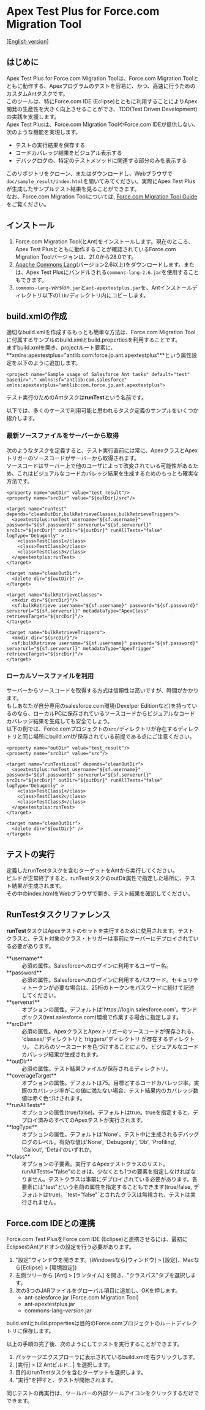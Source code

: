 Apex Test Plus for Force.com Migration Tool
===========================================
\[[English version](README.md)\]

はじめに
--------
Apex Test Plus for Force.com Migration Toolは、Force.com Migration Toolとともに動作する、Apexプログラムのテストを容易に、かつ、高速に行うためのカスタムAntタスクです。  
このツールは、特にForce.com IDE (Eclipse)とともに利用することによりApex開発の生産性を大きく向上させることができ、TDD(Test Driven Development)の実践を支援します。  
Apex Test Plusは、Force.com Migration ToolやForce.com IDEが提供しない、次のような機能を実現します。

* テストの実行結果を保存する
* コードカバレッジ結果をビジュアル表示する
* デバッグログの、特定のテストメソッドに関連する部分のみを表示する

このリポジトリをクローン、またはダウンロードし、Webブラウザで`doc/sample_result/index.html`を開いてみてください。実際にApex Test Plusが生成したサンプルテスト結果を見ることができます。  
なお、Force.com Migration Toolについては, [Force.com Migration Tool Guide](http://www.salesforce.com/us/developer/docs/daas/index.htm)をご覧ください。


インストール
------------

1. Force.com Migration Tool(とAnt)をインストールします。現在のところ、Apex Test Plusとともに動作することが確認されているForce.com Migration Toolバージョンは、21.0から28.0です。
1. [Apache Commons Lang](http://commons.apache.org/lang/download_lang.cgi)(バージョン2.6以上)をダウンロードします。または、Apex Test Plusにバンドルされる`commons-lang-2.6.jar`を使用することもできます。
1. `commons-lang-`*version*`.jar`と`ant-apextestplus.jar`を、Antインストールディレクトリ以下の`lib/`ディレクトリ内にコピーします。


build.xmlの作成
---------------
適切なbuild.xmlを作成するもっとも簡単な方法は、Force.com Migration Toolに付属するサンプルのbuild.xmlとbuild.propertiesを利用することです。  
まずbuild.xmlを開き、projectルート要素に、**xmlns:apextestplus="antlib:com.force.jp.ant.apextestplus"**という属性設定を以下のように追加します。

    <project name="Sample usage of Salesforce Ant tasks" default="test" basedir="." xmlns:sf="antlib:com.salesforce" xmlns:apextestplus="antlib:com.force.jp.ant.apextestplus">

テスト実行のためのAntタスクは**runTest**という名前です。

以下では、多くのケースで利用可能と思われるタスク定義のサンプルをいくつか紹介します。

### 最新ソースファイルをサーバーから取得
次のようなタスクを定義すると、テスト実行直前には常に、ApexクラスとApexトリガーのソースコードがサーバーから取得されます。  
ソースコードはサーバー上で他のユーザによって改変されている可能性があるため、これはビジュアルなコードカバレッジ結果を生成するためのもっとも確実な方法です。

    <property name="outDir" value="test_result"/>
    <property name="srcDir" value="${outDir}/src"/>

    <target name="runTest" depends="cleanOutDir,bulkRetrieveClasses,bulkRetrieveTriggers">
      <apextestplus:runTest username="${sf.username}" password="${sf.password}" serverurl="${sf.serverurl}" srcDir="${srcDir}" outDir="${outDir}" runAllTests="false" logType="Debugonly" >
        <class>TestClass1</class>
        <class>TestClass2</class>
        <class>TestClass3</class>
      </apextestplus:runTest>
    </target>

    <target name="cleanOutDir">
      <delete dir="${outDir}" />
    </target>

    <target name="bulkRetrieveClasses">
      <mkdir dir="${srcDir}"/>
      <sf:bulkRetrieve username="${sf.username}" password="${sf.password}" serverurl="${sf.serverurl}" metadataType="ApexClass" retrieveTarget="${srcDir}"/>
    </target>

    <target name="bulkRetrieveTriggers">
      <mkdir dir="${srcDir}"/>
      <sf:bulkRetrieve username="${sf.username}" password="${sf.password}" serverurl="${sf.serverurl}" metadataType="ApexTrigger" retrieveTarget="${srcDir}"/>
    </target>

### ローカルソースファイルを利用
サーバーからソースコードを取得する方式は信頼性は高いですが、時間がかかります。  
もしあなたが自分専用のsalesforce.com環境(Develper Editionなど)を持っているのなら、ローカルPCに保存されているソースコードからビジュアルなコードカバレッジ結果を生成しても安全でしょう。  
以下の例では、Force.comプロジェクトの`src/`ディレクトリが存在するディレクトリと同じ場所にbuild.xmlが保存されている前提である点にご注意ください。

    <property name="outDir" value="test_result"/>
    <property name="srcDir" value="src"/>

    <target name="runTestLocal" depends="cleanOutDir">
      <apextestplus:runTest username="${sf.username}" password="${sf.password}" serverurl="${sf.serverurl}" srcDir="${srcDir}" outDir="${outDir}" runAllTests="false" logType="Debugonly" >
        <class>TestClass1</class>
        <class>TestClass2</class>
        <class>TestClass3</class>
      </apextestplus:runTest>
    </target>

    <target name="cleanOutDir">
      <delete dir="${outDir}" />
    </target>


テストの実行
------------
定義したrunTestタスクを含むターゲットをAntから実行してください。  
ビルドが正常終了すると、runTestタスクのoutDir属性で指定した場所に、テスト結果が生成されます。  
その中のindex.htmlをWebブラウザで開き、テスト結果を確認してください。


RunTestタスクリファレンス
-------------------------
**runTest**タスクはApexテストのセットを実行するために使用されます。テストクラスと、テスト対象のクラス・トリガーは事前にサーバーにデプロイされている必要があります。

<dl>
<dt>**username**</dt>

<dd>必須の属性。Salesforceへのログインに利用するユーザー名。</dd>

<dt>**password**</dt>

<dd>必須の属性。Salesforceへのログインに利用するパスワード。セキュリティトークンが必要な場合は、25桁のトークンをパスワードに続けて記述してください。</dd>

<dt>**serverurl**</dt>

<dd>オプションの属性。デフォルトは'https://login.salesforce.com'。サンドボックス(test.salesforce.com)環境で作業する場合に指定します。</dd>

<dt>**srcDir**</dt>

<dd>必須の属性。ApexクラスとApexトリガーのソースコードが保存される、`classes/`ディレクトリと`triggers/`ディレクトリ が存在するディレクトリ。
これらのソースコードを色づけすることにより、ビジュアルなコードカバレッジ結果が生成されます。
</dd>

<dt>**outDir**</dt>

<dd>必須の属性。テスト結果ファイルが保存されるディレクトリ。</dd>

<dt>**coverageTarget**</dt>

<dd>オプションの属性。デフォルトは75。目標とするコードカバレッジ率。実際のカバレッジ率がこの値に満たない場合、テスト結果内のカバレッジ数値は赤く色づけされます。</dd>

<dt>**runAllTests**</dt>

<dd>オプションの属性(true/false)。デフォルトはtrue。trueを指定すると、デプロイ済みのすべてのApexテストが実行されます。 </dd>

<dt>**logType**</dt>
<dd>オプションの属性。デフォルトは'None'。テスト中に生成されるデバッグログのレベル。有効な値は'None', 'Debugonly', 'Db', 'Profiling', 'Callout', 'Detail'のいずれか。</dd>

<dt>**class**</dt>

<dd>オプションの子要素。実行するApexテストクラスのリスト。runAllTests="false"のときは、少なくとも1つの要素を指定しなければなりません。テストクラスは事前にデプロイされている必要があります。各要素には"test"という名前の属性を指定することもできます(true/false, デフォルトはtrue)。`test="false"`とされたクラスは無視され、テストは実行されません。</dd>


Force.com IDEとの連携
---------------------
Force.com Test PlusをForce.com IDE (Eclipse)と連携させるには、最初にEclipseのAntアドオンの設定を行う必要があります。

1. "設定"ウィンドウを開きます。(Windowsなら[ウィンドウ] > [設定]、Macなら[Eclipse] > [環境設定])
1. 左側ツリーから [Ant] > [ランタイム] を開き、"クラスパス"タブを選択します。
1. 次の3つのJARファイルをグローバル項目に追加し、OKを押します。
    * ant-salesforce.jar (Force.com Migration Tool)
    * ant-apextestplus.jar
    * commons-lang-<em>version</em>.jar

build.xmlとbuild.propertiesは目的のForce.comプロジェクトのルートディレクトリに保存します。

以上の手順の完了後、次のようにしてテストを実行することができます。

1. パッケージエクスプローラに表示されているbuild.xmlを右クリックします。
1. [実行] > [2 Antビルド...] を選択します。
1. 目的のrunTestタスクを含むターゲットを選択します。
1. "実行"を押すと、テストが開始されます。

同じテストの再実行は、ツールバーの外部ツールアイコンをクリックするだけでできます。
